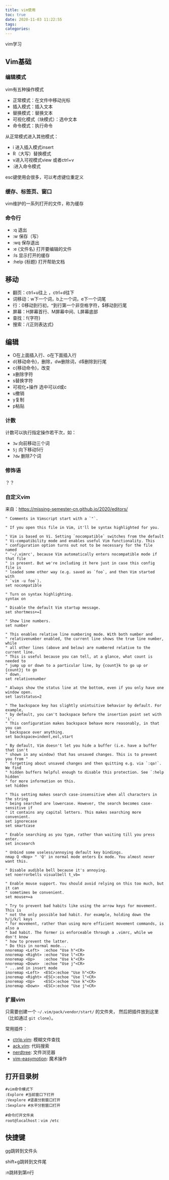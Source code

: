 ```yaml
---
title: vim使用
toc: true
date: 2020-11-03 11:22:55
tags:
categories:
---
```


vim学习

<!--more-->

## Vim基础

### 编辑模式

vim有五种操作模式

* 正常模式：在文件中移动光标
* 插入模式：插入文本
* 替换模式：替换文本
* 可视化模式（块模式）：选中文本
* 命令模式：执行命令

从正常模式进入其他模式：

* i 进入插入模式insert
* R（大写）替换模式
* v进入可视模式view  或者ctrl+v
* :进入命令模式

esc键使用会很多，可以考虑键位重定义

### 缓存、标签页、窗口

vim维护的一系列打开的文件，称为缓存

### 命令行

- :q 退出
- :w 保存（写）
- :wq 保存退出
- :e {文件名} 打开要编辑的文件
- :ls 显示打开的缓存
- :help {标题} 打开帮助文档

## 移动

* 翻页：ctrl+u往上 ，ctrl+d往下
* 词移动：w下一个词，b上一个词，e下一个词尾
* 行：0移动到行初，^到行第一个非空格字符，$移动到行尾
* 屏幕：H屏幕首行、M屏幕中间、L屏幕底部
* 查找：f{字符}
* 搜索：/{正则表达式}

## 编辑

* O在上面插入行、o在下面插入行
* d{移动命令}，删除，dw删除词，d$删除到行尾
* c{移动命令}，改变
* x删除字符
* s替换字符
* 可视化+操作 选中可以d或c
* u撤销
* y复制
* p粘贴

### 计数

计数可以执行指定操作若干次，如：

- `3w` 向前移动三个词
- `5j` 向下移动5行
- `7dw` 删除7个词

### 修饰语

？？

### 自定义vim

来自：https://missing-semester-cn.github.io/2020/editors/

```shell
" Comments in Vimscript start with a `"`.

" If you open this file in Vim, it'll be syntax highlighted for you.

" Vim is based on Vi. Setting `nocompatible` switches from the default
" Vi-compatibility mode and enables useful Vim functionality. This
" configuration option turns out not to be necessary for the file named
" '~/.vimrc', because Vim automatically enters nocompatible mode if that file
" is present. But we're including it here just in case this config file is
" loaded some other way (e.g. saved as `foo`, and then Vim started with
" `vim -u foo`).
set nocompatible

" Turn on syntax highlighting.
syntax on

" Disable the default Vim startup message.
set shortmess+=I

" Show line numbers.
set number

" This enables relative line numbering mode. With both number and
" relativenumber enabled, the current line shows the true line number, while
" all other lines (above and below) are numbered relative to the current line.
" This is useful because you can tell, at a glance, what count is needed to
" jump up or down to a particular line, by {count}k to go up or {count}j to go
" down.
set relativenumber

" Always show the status line at the bottom, even if you only have one window open.
set laststatus=2

" The backspace key has slightly unintuitive behavior by default. For example,
" by default, you can't backspace before the insertion point set with 'i'.
" This configuration makes backspace behave more reasonably, in that you can
" backspace over anything.
set backspace=indent,eol,start

" By default, Vim doesn't let you hide a buffer (i.e. have a buffer that isn't
" shown in any window) that has unsaved changes. This is to prevent you from "
" forgetting about unsaved changes and then quitting e.g. via `:qa!`. We find
" hidden buffers helpful enough to disable this protection. See `:help hidden`
" for more information on this.
set hidden

" This setting makes search case-insensitive when all characters in the string
" being searched are lowercase. However, the search becomes case-sensitive if
" it contains any capital letters. This makes searching more convenient.
set ignorecase
set smartcase

" Enable searching as you type, rather than waiting till you press enter.
set incsearch

" Unbind some useless/annoying default key bindings.
nmap Q <Nop> " 'Q' in normal mode enters Ex mode. You almost never want this.

" Disable audible bell because it's annoying.
set noerrorbells visualbell t_vb=

" Enable mouse support. You should avoid relying on this too much, but it can
" sometimes be convenient.
set mouse+=a

" Try to prevent bad habits like using the arrow keys for movement. This is
" not the only possible bad habit. For example, holding down the h/j/k/l keys
" for movement, rather than using more efficient movement commands, is also a
" bad habit. The former is enforceable through a .vimrc, while we don't know
" how to prevent the latter.
" Do this in normal mode...
nnoremap <Left>  :echoe "Use h"<CR>
nnoremap <Right> :echoe "Use l"<CR>
nnoremap <Up>    :echoe "Use k"<CR>
nnoremap <Down>  :echoe "Use j"<CR>
" ...and in insert mode
inoremap <Left>  <ESC>:echoe "Use h"<CR>
inoremap <Right> <ESC>:echoe "Use l"<CR>
inoremap <Up>    <ESC>:echoe "Use k"<CR>
inoremap <Down>  <ESC>:echoe "Use j"<CR>
```

### 扩展vim

只需要创建一个 `~/.vim/pack/vendor/start/` 的文件夹， 然后把插件放到这里 （比如通过 `git clone`）。

常用插件：

* [ctrlp.vim](https://github.com/ctrlpvim/ctrlp.vim): 模糊文件查找
* [ack.vim](https://github.com/mileszs/ack.vim): 代码搜索
* [nerdtree](https://github.com/scrooloose/nerdtree): 文件浏览器
* [vim-easymotion](https://github.com/easymotion/vim-easymotion): 魔术操作



## 打开目录树

```shell
#vim命令模式下
:Explore #当前窗口下打开
:Vexplore #竖直分割窗口打开
:Sexplore #水平分割窗口打开

#命令打开文件夹
root@localhost：vim /etc
```



## 快捷键

gg跳转到文件头

shift+g跳转到文件尾

:n跳转到第n行
